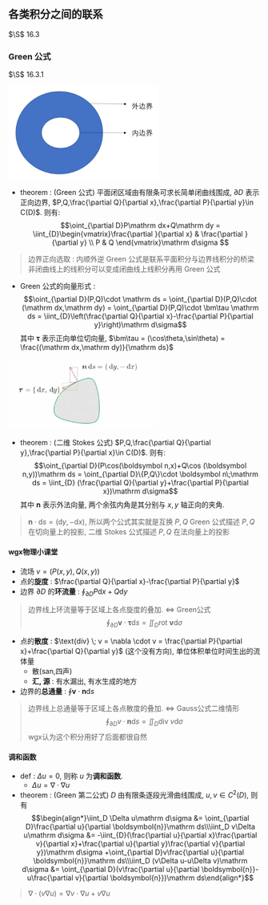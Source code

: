 ## 各类积分之间的联系
$\S$ 16.3
### Green 公式
$\S$ 16.3.1

<img src = "images/1125-1.png" width  = 300>

- theorem : (Green 公式) 平面闭区域由有限条可求长简单闭曲线围成, $\partial D$ 表示正向边界, $P,Q,\frac{\partial Q}{\partial x},\frac{\partial P}{\partial y}\in C(D)$. 则有:
$$\oint_{\partial D}P\mathrm dx+Q\mathrm dy = \iint_{D}\begin{vmatrix}\frac{\partial }{\partial x} & \frac{\partial }{\partial y} \\ P & Q \end{vmatrix}\mathrm d\sigma $$
> 边界正向选取 : 内顺外逆
> Green 公式是联系平面积分与边界线积分的桥梁
> 非闭曲线上的线积分可以变成闭曲线上线积分再用 Green 公式
- Green 公式的向量形式 : 
$$\oint_{\partial D}(P,Q)\cdot \mathrm ds = \oint_{\partial D}(P,Q)\cdot (\mathrm dx,\mathrm dy) = \oint_{\partial D}(P,Q)\cdot \bm\tau \mathrm ds = \iint_{D}\left(\frac{\partial Q}{\partial x}-\frac{\partial P}{\partial y}\right)\mathrm d\sigma$$
其中 $\bm\tau$ 表示正向单位切向量, $\bm\tau = (\cos\theta,\sin\theta) = \frac{(\mathrm dx,\mathrm dy)}{\mathrm ds}$

<img src = "images/1125-2.jpg" width  = 300>

- theorem : (二维 Stokes 公式) $P,Q,\frac{\partial Q}{\partial y},\frac{\partial P}{\partial x}\in C(D)$. 则有:
$$\oint_{\partial D}(P\cos(\boldsymbol n,x)+Q\cos (\boldsymbol n,y))\mathrm ds = \oint_{\partial D}\{P,Q\}\cdot \boldsymbol n\;\mathrm ds = \iint_{D} (\frac{\partial Q}{\partial y}+\frac{\partial P}{\partial x})\mathrm d\sigma$$
其中 $\boldsymbol n$ 表示外法向量, 两个余弦内角是其分别与 $x,y$ 轴正向的夹角.
> $\boldsymbol n\cdot \mathrm ds = (\mathrm dy,-\mathrm dx)$, 所以两个公式其实就是互换 $P,Q$
> Green 公式描述 $P,Q$ 在切向量上的投影, 二维 Stokes 公式描述 $P,Q$ 在法向量上的投影 

#### wgx物理小课堂
- 流场 $v=(P(x,y),Q(x,y))$
- 点的**旋度** : $\frac{\partial Q}{\partial x}-\frac{\partial P}{\partial y}$
- 边界 $\partial D$ 的**环流量** : $\oint_{\partial D}P\mathrm dx+Q\mathrm dy$
> 边界线上环流量等于区域上各点旋度的叠加. $\Leftrightarrow$ Green公式
> $$\oint_{\partial D} \bm v\cdot \bm \tau\mathrm ds = \iint_D \text{rot } \bm v\mathrm d\sigma$$
- 点的**散度** : $\text{div} \; v = \nabla \cdot v = \frac{\partial P}{\partial x}+\frac{\partial Q}{\partial y}$ (这个没有方向), 单位体积单位时间生出的流体量
  - 散(san,四声)
  - **汇, 源** : 有水漏出, 有水生成的地方
- 边界的**总通量** : $\oint \boldsymbol{v}\cdot\boldsymbol{n}\mathrm ds$
> 边界线上总通量等于区域上各点散度的叠加. $\Leftrightarrow$ Gauss公式二维情形
> $$\oint_{\partial D}v\cdot \boldsymbol{n} \mathrm ds = \iint_D \text{div }v\mathrm d\sigma$$
> wgx认为这个积分用好了后面都很自然
#### 调和函数
- def : $\Delta u = 0$, 则称 $u$ 为**调和函数**.
  - $\Delta u = \nabla \cdot \nabla u$
- theorem : (Green 第二公式) $D$ 由有限条逐段光滑曲线围成, $u,v\in C^2(D)$, 则有
$$\begin{align*}\iint_D \Delta u\mathrm d\sigma &= \oint_{\partial D}\frac{\partial u}{\partial \boldsymbol{n}}\mathrm ds\\\iint_D v\Delta u\mathrm d\sigma &= -\iint_{D}(\frac{\partial u}{\partial x}\frac{\partial v}{\partial x}+\frac{\partial u}{\partial y}\frac{\partial v}{\partial y})\mathrm d\sigma +\oint_{\partial D}v\frac{\partial u}{\partial \boldsymbol{n}}\mathrm ds\\\iint_D (v\Delta u-u\Delta v)\mathrm d\sigma &= \oint_{\partial D}(v\frac{\partial u}{\partial \boldsymbol{n}}-u\frac{\partial v}{\partial \boldsymbol{n}})\mathrm ds\end{align*}$$

>  $\nabla\cdot(v\nabla u)=\nabla v\cdot\nabla u +v\nabla u$
